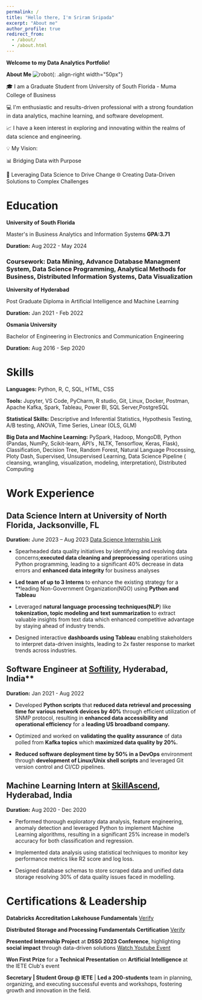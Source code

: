```yaml
---
permalink: /
title: "Hello there, I'm Sriram Sripada"
excerpt: "About me"
author_profile: true
redirect_from: 
  - /about/
  - /about.html
---
```


**Welcome to my Data Analytics Portfolio!**

**About Me**
![robot](https://github.com/sriramsripada20s/portfolio.github.io/assets/49833524/c0cbae59-a9f1-4c50-b74a-894233fcb011){: .align-right width="50px"}

🎓 I am a Graduate Student from University of South Florida - Muma College of Business

💻 I'm enthusiastic and results-driven professional with a strong foundation in data analytics, machine learning, and software development.

📈 I have a keen interest in exploring and innovating within the realms of data science and engineering.

💡 My Vision: 

📊 Bridging Data with Purpose

🚀 Leveraging Data Science to Drive Change
🌐 Creating Data-Driven Solutions to Complex Challenges

# Education

**University of South Florida** 

Master's in Business Analytics and Information Systems  **GPA:3.71**

**Duration:** Aug 2022 - May 2024

### Coursework: Data Mining, Advance Database Managment System, Data Science Programming, Analytical Methods for Business, Distributed Information Systems, Data Visualization

**University of Hyderabad**                   

Post Graduate Diploma in Artificial Intelligence and Machine Learning

**Duration:** Jan 2021 - Feb 2022

**Osmania University**                     

Bachelor of Engineering in Electronics and Communication Engineering

**Duration:** Aug 2016 - Sep 2020

# Skills

**Languages:** Python, R, C, SQL, HTML, CSS

**Tools:** Jupyter, VS Code, PyCharm, R studio, Git, Linux, Docker, Postman, Apache Kafka, Spark, Tableau, Power BI, SQL Server,PostgreSQL

**Statistical Skills:** Descriptive and Inferential Statistics, Hypothesis Testing, A/B testing, ANOVA, Time Series, Linear (OLS, GLM)

**Big Data and Machine Learning:** PySpark, Hadoop, MongoDB, Python (Pandas, NumPy, Scikit-learn, API’s , NLTK, Tensorflow, Keras, Flask),
Classification, Decision Tree, Random Forest, Natural Language Processing, Ploty Dash, Supervised, Unsupervised Learning, Data Science
Pipeline ( cleansing, wrangling, visualization, modeling, interpretation), Distributed Computing

# Work Experience

## Data Science Intern at University of North Florida, Jacksonville, FL

**Duration:** June 2023 – Aug 2023 [Data Science Internship Link](https://dssg.unf.edu/2023program.html)

* Spearheaded data quality initiatives by identifying and resolving data concerns;**executed data cleaning and preprocessing** operations
using Python programming, leading to a significant 40% decrease in data errors and **enhanced data integrity** for business analyses

* **Led team of up to 3 Interns** to enhance the existing strategy for a **leading Non-Government Organization(NGO) using **Python and Tableau**

* Leveraged **natural language processing techniques(NLP**) like **tokenization, topic modeling and text summarization** to extract valuable
insights from text data which enhanced competitive advantage by staying ahead of industry trends.

* Designed interactive **dashboards using Tableau** enabling stakeholders to interpret data-driven insights, leading to 2x faster response to
market trends across industries.

## Software Engineer at [Softility](https://www.softility.com/), Hyderabad, India** 

**Duration:** Jan 2021 - Aug 2022

* Developed **Python scripts** that **reduced data retrieval and processing time for various network devices by 40%** through efficient
utilization of SNMP protocol, resulting in **enhanced data accessibility and operational efficiency** for a **leading US broadband company.**

* Optimized and worked on **validating the quality assurance** of data polled from **Kafka topics** which **maximized data quality by 20%.**

* **Reduced software deployment time by 50% in a DevOps** environment through **development of Linux/Unix shell scripts** and leveraged
Git version control and CI/CD pipelines.

## Machine Learning Intern at [SkillAscend](https://www.skillascend.com/), Hyderabad, India

**Duration:** Aug 2020 - Dec 2020

* Performed thorough exploratory data analysis, feature engineering, anomaly detection and leveraged Python to implement
Machine Learning algorithms, resulting in a significant 25% increase in model’s accuracy for both classification and regression.

* Implemented data analysis using statistical techniques to monitor key performance metrics like R2 score and log loss.

* Designed database schemas to store scraped data and unified data storage resolving 30% of data quality issues faced in
modelling.


# Certifications & Leadership

**Databricks Accreditation Lakehouse Fundamentals** [Verify](https://credentials.databricks.com/2d4dfabd-0a29-496d-a590-e43347066bf0)

**Distributed Storage and Processing Fundamentals Certification** [Verify](https://learn.trendytech.in/certificates/gkm5t2face)

**Presented Internship Project** at **DSSG 2023 Conference**, highlighting **social impact** through data-driven solutions 
[Watch Youtube Event](https://www.youtube.com/watch?v=VfJNe8VmRwA)

**Won First Prize** for a **Technical Presentation** on **Artificial Intelligence** at the IETE Club's event

**Secretary | Student Group @ IETE** | **Led a 200-students** team in planning, organizing, and executing successful events and workshops,
fostering growth and innovation in the field.
